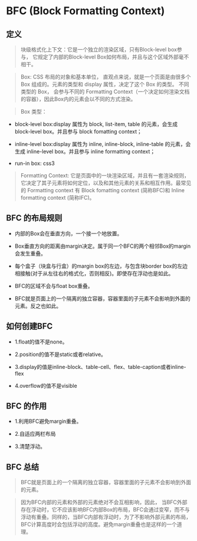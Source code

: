 # BFC (Block Formatting Context)

## 定义

> 块级格式化上下文：它是一个独立的渲染区域，只有Block-level box参与， 它规定了内部的Block-level Box如何布局，并且与这个区域外部毫不相干。

> Box: CSS 布局的对象和基本单位， 直观点来说，就是一个页面是由很多个 Box 组成的。元素的类型和 display 属性，决定了这个 Box 的类型。 不同类型的 Box， 会参与不同的 Formatting Context（一个决定如何渲染文档的容器），因此Box内的元素会以不同的方式渲染。

> Box 类型：

- block-level box:display 属性为 block, list-item, table 的元素，会生成 block-level box。并且参与 block fomatting context；

- inline-level box:display 属性为 inline, inline-block, inline-table 的元素，会生成 inline-level box。并且参与 inline formatting context；

- run-in box: css3

> Formatting Context: 它是页面中的一块渲染区域，并且有一套渲染规则，它决定了其子元素将如何定位，以及和其他元素的关系和相互作用。最常见的 Formatting context 有 Block fomatting context (简称BFC)和 Inline formatting context (简称IFC)。

## BFC 的布局规则

- 内部的Box会在垂直方向，一个接一个地放置。

- Box垂直方向的距离由margin决定。属于同一个BFC的两个相邻Box的margin会发生重叠。

- 每个盒子（块盒与行盒）的margin box的左边，与包含块border box的左边相接触(对于从左往右的格式化，否则相反)。即使存在浮动也是如此。

- BFC的区域不会与float box重叠。

- BFC就是页面上的一个隔离的独立容器，容器里面的子元素不会影响到外面的元素。反之也如此。

## 如何创建BFC

- 1.float的值不是none。

- 2.position的值不是static或者relative。

- 3.display的值是inline-block、table-cell、flex、table-caption或者inline-flex

- 4.overflow的值不是visible

## BFC 的作用

- 1.利用BFC避免margin重叠。

- 2.自适应两栏布局

- 3.清楚浮动。

## BFC 总结

> BFC就是页面上的一个隔离的独立容器，容器里面的子元素不会影响到外面的元素。

> 因为BFC内部的元素和外部的元素绝对不会互相影响，因此， 当BFC外部存在浮动时，它不应该影响BFC内部Box的布局，BFC会通过变窄，而不与浮动有重叠。同样的，当BFC内部有浮动时，为了不影响外部元素的布局，BFC计算高度时会包括浮动的高度。避免margin重叠也是这样的一个道理。

